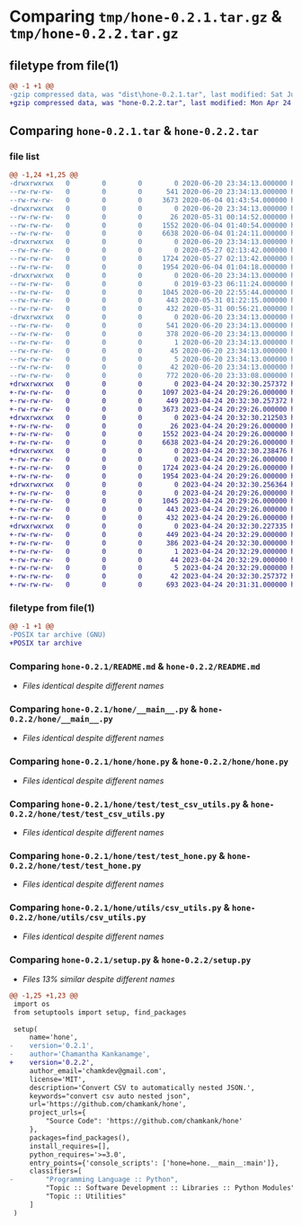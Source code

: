 # Comparing `tmp/hone-0.2.1.tar.gz` & `tmp/hone-0.2.2.tar.gz`

## filetype from file(1)

```diff
@@ -1 +1 @@
-gzip compressed data, was "dist\hone-0.2.1.tar", last modified: Sat Jun 20 23:34:13 2020, max compression
+gzip compressed data, was "hone-0.2.2.tar", last modified: Mon Apr 24 20:32:30 2023, max compression
```

## Comparing `hone-0.2.1.tar` & `hone-0.2.2.tar`

### file list

```diff
@@ -1,24 +1,25 @@
-drwxrwxrwx   0        0        0        0 2020-06-20 23:34:13.000000 hone-0.2.1/
--rw-rw-rw-   0        0        0      541 2020-06-20 23:34:13.000000 hone-0.2.1/PKG-INFO
--rw-rw-rw-   0        0        0     3673 2020-06-04 01:43:54.000000 hone-0.2.1/README.md
-drwxrwxrwx   0        0        0        0 2020-06-20 23:34:13.000000 hone-0.2.1/hone/
--rw-rw-rw-   0        0        0       26 2020-05-31 00:14:52.000000 hone-0.2.1/hone/__init__.py
--rw-rw-rw-   0        0        0     1552 2020-06-04 01:40:54.000000 hone-0.2.1/hone/__main__.py
--rw-rw-rw-   0        0        0     6638 2020-06-04 01:24:11.000000 hone-0.2.1/hone/hone.py
-drwxrwxrwx   0        0        0        0 2020-06-20 23:34:13.000000 hone-0.2.1/hone/test/
--rw-rw-rw-   0        0        0        0 2020-05-27 02:13:42.000000 hone-0.2.1/hone/test/__init__.py
--rw-rw-rw-   0        0        0     1724 2020-05-27 02:13:42.000000 hone-0.2.1/hone/test/test_csv_utils.py
--rw-rw-rw-   0        0        0     1954 2020-06-04 01:04:18.000000 hone-0.2.1/hone/test/test_hone.py
-drwxrwxrwx   0        0        0        0 2020-06-20 23:34:13.000000 hone-0.2.1/hone/utils/
--rw-rw-rw-   0        0        0        0 2019-03-23 06:11:24.000000 hone-0.2.1/hone/utils/__init__.py
--rw-rw-rw-   0        0        0     1045 2020-06-20 22:55:44.000000 hone-0.2.1/hone/utils/csv_utils.py
--rw-rw-rw-   0        0        0      443 2020-05-31 01:22:15.000000 hone-0.2.1/hone/utils/json_utils.py
--rw-rw-rw-   0        0        0      432 2020-05-31 00:56:21.000000 hone-0.2.1/hone/utils/test_utils.py
-drwxrwxrwx   0        0        0        0 2020-06-20 23:34:13.000000 hone-0.2.1/hone.egg-info/
--rw-rw-rw-   0        0        0      541 2020-06-20 23:34:13.000000 hone-0.2.1/hone.egg-info/PKG-INFO
--rw-rw-rw-   0        0        0      378 2020-06-20 23:34:13.000000 hone-0.2.1/hone.egg-info/SOURCES.txt
--rw-rw-rw-   0        0        0        1 2020-06-20 23:34:13.000000 hone-0.2.1/hone.egg-info/dependency_links.txt
--rw-rw-rw-   0        0        0       45 2020-06-20 23:34:13.000000 hone-0.2.1/hone.egg-info/entry_points.txt
--rw-rw-rw-   0        0        0        5 2020-06-20 23:34:13.000000 hone-0.2.1/hone.egg-info/top_level.txt
--rw-rw-rw-   0        0        0       42 2020-06-20 23:34:13.000000 hone-0.2.1/setup.cfg
--rw-rw-rw-   0        0        0      772 2020-06-20 23:33:08.000000 hone-0.2.1/setup.py
+drwxrwxrwx   0        0        0        0 2023-04-24 20:32:30.257372 hone-0.2.2/
+-rw-rw-rw-   0        0        0     1097 2023-04-24 20:29:26.000000 hone-0.2.2/LICENSE
+-rw-rw-rw-   0        0        0      449 2023-04-24 20:32:30.257372 hone-0.2.2/PKG-INFO
+-rw-rw-rw-   0        0        0     3673 2023-04-24 20:29:26.000000 hone-0.2.2/README.md
+drwxrwxrwx   0        0        0        0 2023-04-24 20:32:30.212503 hone-0.2.2/hone/
+-rw-rw-rw-   0        0        0       26 2023-04-24 20:29:26.000000 hone-0.2.2/hone/__init__.py
+-rw-rw-rw-   0        0        0     1552 2023-04-24 20:29:26.000000 hone-0.2.2/hone/__main__.py
+-rw-rw-rw-   0        0        0     6638 2023-04-24 20:29:26.000000 hone-0.2.2/hone/hone.py
+drwxrwxrwx   0        0        0        0 2023-04-24 20:32:30.238476 hone-0.2.2/hone/test/
+-rw-rw-rw-   0        0        0        0 2023-04-24 20:29:26.000000 hone-0.2.2/hone/test/__init__.py
+-rw-rw-rw-   0        0        0     1724 2023-04-24 20:29:26.000000 hone-0.2.2/hone/test/test_csv_utils.py
+-rw-rw-rw-   0        0        0     1954 2023-04-24 20:29:26.000000 hone-0.2.2/hone/test/test_hone.py
+drwxrwxrwx   0        0        0        0 2023-04-24 20:32:30.256364 hone-0.2.2/hone/utils/
+-rw-rw-rw-   0        0        0        0 2023-04-24 20:29:26.000000 hone-0.2.2/hone/utils/__init__.py
+-rw-rw-rw-   0        0        0     1045 2023-04-24 20:29:26.000000 hone-0.2.2/hone/utils/csv_utils.py
+-rw-rw-rw-   0        0        0      443 2023-04-24 20:29:26.000000 hone-0.2.2/hone/utils/json_utils.py
+-rw-rw-rw-   0        0        0      432 2023-04-24 20:29:26.000000 hone-0.2.2/hone/utils/test_utils.py
+drwxrwxrwx   0        0        0        0 2023-04-24 20:32:30.227335 hone-0.2.2/hone.egg-info/
+-rw-rw-rw-   0        0        0      449 2023-04-24 20:32:29.000000 hone-0.2.2/hone.egg-info/PKG-INFO
+-rw-rw-rw-   0        0        0      386 2023-04-24 20:32:30.000000 hone-0.2.2/hone.egg-info/SOURCES.txt
+-rw-rw-rw-   0        0        0        1 2023-04-24 20:32:29.000000 hone-0.2.2/hone.egg-info/dependency_links.txt
+-rw-rw-rw-   0        0        0       44 2023-04-24 20:32:29.000000 hone-0.2.2/hone.egg-info/entry_points.txt
+-rw-rw-rw-   0        0        0        5 2023-04-24 20:32:29.000000 hone-0.2.2/hone.egg-info/top_level.txt
+-rw-rw-rw-   0        0        0       42 2023-04-24 20:32:30.257372 hone-0.2.2/setup.cfg
+-rw-rw-rw-   0        0        0      693 2023-04-24 20:31:31.000000 hone-0.2.2/setup.py
```

### filetype from file(1)

```diff
@@ -1 +1 @@
-POSIX tar archive (GNU)
+POSIX tar archive
```

### Comparing `hone-0.2.1/README.md` & `hone-0.2.2/README.md`

 * *Files identical despite different names*

### Comparing `hone-0.2.1/hone/__main__.py` & `hone-0.2.2/hone/__main__.py`

 * *Files identical despite different names*

### Comparing `hone-0.2.1/hone/hone.py` & `hone-0.2.2/hone/hone.py`

 * *Files identical despite different names*

### Comparing `hone-0.2.1/hone/test/test_csv_utils.py` & `hone-0.2.2/hone/test/test_csv_utils.py`

 * *Files identical despite different names*

### Comparing `hone-0.2.1/hone/test/test_hone.py` & `hone-0.2.2/hone/test/test_hone.py`

 * *Files identical despite different names*

### Comparing `hone-0.2.1/hone/utils/csv_utils.py` & `hone-0.2.2/hone/utils/csv_utils.py`

 * *Files identical despite different names*

### Comparing `hone-0.2.1/setup.py` & `hone-0.2.2/setup.py`

 * *Files 13% similar despite different names*

```diff
@@ -1,25 +1,23 @@
 import os
 from setuptools import setup, find_packages
 
 setup(
     name='hone',
-    version='0.2.1',
-    author='Chamantha Kankanamge',
+    version='0.2.2',
     author_email='chamkdev@gmail.com',
     license='MIT',
     description='Convert CSV to automatically nested JSON.',
     keywords="convert csv auto nested json",
     url='https://github.com/chamkank/hone',
     project_urls={
         "Source Code": 'https://github.com/chamkank/hone'
     },
     packages=find_packages(),
     install_requires=[],
     python_requires='>=3.0',
     entry_points={'console_scripts': ['hone=hone.__main__:main']},
     classifiers=[
-        "Programming Language :: Python",
         "Topic :: Software Development :: Libraries :: Python Modules",
         "Topic :: Utilities"
     ]
 )
```

